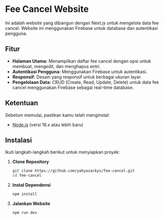 # Fee Cancel Website

Ini adalah website yang dibangun dengan Next.js untuk mengelola data fee cancel. Website ini menggunakan Firebase untuk database dan autentikasi pengguna.

## Fitur

- **Halaman Utama:** Menampilkan daftar fee cancel dengan opsi untuk membuat, mengedit, dan menghapus entri.
- **Autentikasi Pengguna:** Menggunakan Firebase untuk autentikasi.
- **Responsif:** Desain yang responsif untuk berbagai ukuran layar.
- **Pengelolaan Data:** CRUD (Create, Read, Update, Delete) untuk data fee cancel menggunakan Firebase sebagai real-time database.

## Ketentuan

Sebelum memulai, pastikan kamu telah menginstal:

- [Node.js](https://nodejs.org/) (versi 16.x atau lebih baru)

## Instalasi

Ikuti langkah-langkah berikut untuk menyiapkan proyek:

1. **Clone Repository**

   ```bash
   git clone https://github.com/yahyazackys/fee-cancel.git
   cd fee-cancel

2. **Instal Dependensi**

   ```bash
   npm install

2. **Jalankan Website**

   ```bash
   npm run dev
